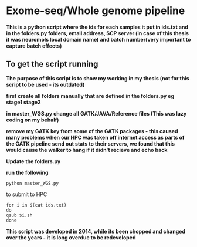 # Exome-seq/Whole genome pipeline

**This is a python script where the ids for each samples it put in ids.txt and in the folders.py folders, email address, SCP server (in case of this thesis it was neuromols local domain name) and batch number(very important to capture batch effects)** 

## To get the script running 

**The purpose of this script is to show my working in my thesis (not for this script to be used - its outdated)** 

**first create all folders manually that are defined in the folders.py eg stage1 stage2**

**in master_WGS.py change all GATK/JAVA/Reference files (This was lazy coding on my behalf)**

**remove my GATK key from some of the GATK packages - this caused many problems when our HPC was taken off internet access as parts of the GATK pipeline send out stats to their servers, we found that this would cause the walker to hang if it didn't recieve and echo back**

**Update the folders.py**

**run the following**
```
python master_WGS.py
```

to submit to HPC

```
for i in $(cat ids.txt) 
do 
qsub $i.sh
done
```

**This script was developed in 2014, while its been chopped and changed over the years - it is long overdue to be redeveloped**


